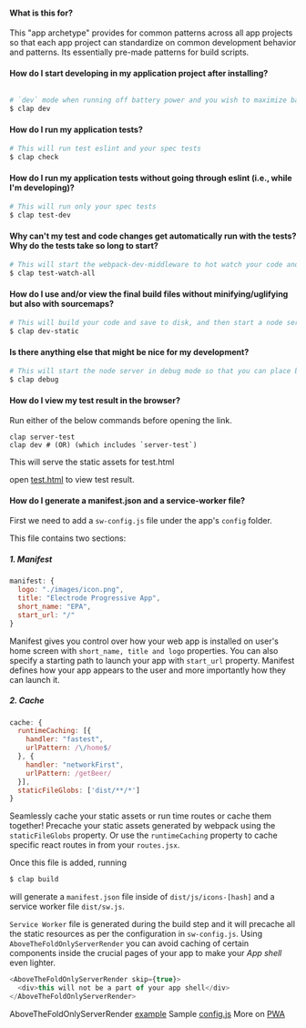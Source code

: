 #### What is this for?

This "app archetype" provides for common patterns across all app projects so that each app project can standardize on common development behavior and patterns. Its essentially pre-made patterns for build scripts.

#### How do I start developing in my application project after installing?

```bash

# `dev` mode when running off battery power and you wish to maximize battery life.
$ clap dev
```

#### How do I run my application tests?

```bash
# This will run test eslint and your spec tests
$ clap check
```

#### How do I run my application tests without going through eslint (i.e., while I'm developing)?

```bash
# This will run only your spec tests
$ clap test-dev
```

#### Why can't my test and code changes get automatically run with the tests? Why do the tests take so long to start?

```bash
# This will start the webpack-dev-middleware to hot watch your code and also start a karma test browser that auto-reruns when specs or client code changes.
$ clap test-watch-all
```

#### How do I use and/or view the final build files without minifying/uglifying but also with sourcemaps?

```bash
# This will build your code and save to disk, and then start a node server (without using webpack-dev-server).
$ clap dev-static
```

#### Is there anything else that might be nice for my development?

```bash
# This will start the node server in debug mode so that you can place breakpoints, "debugger" statements, or use `node-inspector`.
$ clap debug
```

#### How do I view my test result in the browser?

Run either of the below commands before opening the link.

```
clap server-test
clap dev # (OR) (which includes `server-test`)
```

This will serve the static assets for test.html

open [test.html](<(http://localhost:3001/node_modules/@xarc/app/config/browser_test/test.html)>) to view test result.

#### How do I generate a manifest.json and a service-worker file?

First we need to add a `sw-config.js` file under the app's `config` folder.

This file contains two sections:

##### 1. Manifest

```js
manifest: {
  logo: "./images/icon.png",
  title: "Electrode Progressive App",
  short_name: "EPA",
  start_url: "/"
}
```

Manifest gives you control over how your web app is installed on user's home screen with `short_name, title and logo` properties. You can also specify a starting path to launch your app with `start_url` property. Manifest defines how your app appears to the user and more importantly how they can launch it.

##### 2. Cache

```js
cache: {
  runtimeCaching: [{
    handler: "fastest",
    urlPattern: /\/home$/
  }, {
    handler: "networkFirst",
    urlPattern: /getBeer/
  }],
  staticFileGlobs: ['dist/**/*']
}
```

Seamlessly cache your static assets or run time routes or cache them together!
Precache your static assets generated by webpack using the `staticFileGlobs` property. Or use the `runtimeCaching` property to cache specific react routes in from your `routes.jsx`.

Once this file is added, running

```bash
$ clap build
```

will generate a `manifest.json` file inside of `dist/js/icons-[hash]` and a service worker file `dist/sw.js`.

`Service Worker` file is generated during the build step and it will precache all the static resources as per the configuration in `sw-config.js`.
Using `AboveTheFoldOnlyServerRender` you can avoid caching of certain components inside the crucial pages of your app to make your _App shell_ even lighter.

```js
<AboveTheFoldOnlyServerRender skip={true}>
  <div>this will not be a part of your app shell</div>
</AboveTheFoldOnlyServerRender>
```

AboveTheFoldOnlyServerRender [example](https://github.com/docs-code-examples-electrode-io/electrode-progressive-beer/blob/master/client/components/home.jsx#L69-L83)
Sample [config.js](https://github.com/electrode-io/electrode/blob/master/samples/universal-react-node/config/sw-config.js)
More on [PWA](https://developers.google.com/web/progressive-web-apps/)
